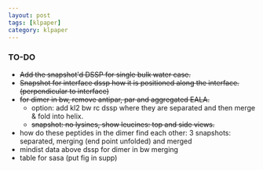 ```yaml
---
layout: post
tags: [klpaper]
category: klpaper
---
```


### TO-DO
- ~~Add the snapshot'd DSSP for single bulk water case.~~
- ~~Snapshot for interface dssp how it is positioned along the interface. (perpendicular to interface)~~
- ~~for dimer in bw, remove antipar, par and aggregated EALA.~~
	- option: add kl2 bw rc dssp where they are separated and then merge & fold into helix.
	- ~~snapshot: no lysines, show leucines: top and side views.~~
- how do these peptides in the dimer find each other: 3 snapshots: separated, merging (end point unfolded) and merged
- mindist data above dssp for dimer in bw merging
- table for sasa (put fig in supp)
